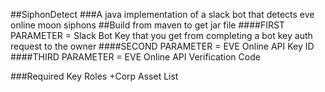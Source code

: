 ##SiphonDetect
###A java implementation of a slack bot that detects eve online moon siphons
##Build from maven to get jar file
####FIRST PARAMETER = Slack Bot Key that you get from completing a bot key auth request to the owner
####SECOND PARAMETER = EVE Online API Key ID
####THIRD PARAMETER = EVE Online API Verification Code

###Required Key Roles
+Corp Asset List

